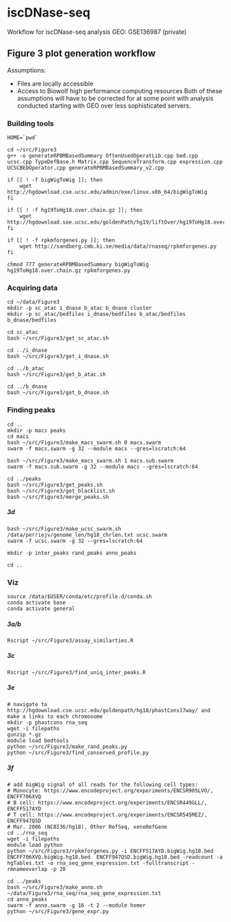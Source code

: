 # iscDNase-seq
Workflow for iscDNase-seq analysis
GEO: GSE136987 (private) 

## Figure 3 plot generation workflow
Assumptions:
* Files are locally accessible 
* Access to Biowolf high performance computing resources
Both of these assumptions will have to be corrected for at some point with analysis conducted starting with GEO over less sophisticated servers. 

### Building tools
``` 
HOME=`pwd`

cd ~/src/Figure3
g++ -o generateRPBMBasedSummary OftenUsedOperatLib.cpp bed.cpp ucsc.cpp TypeDefBase.h Matrix.cpp SequenceTransform.cpp expression.cpp UCSCBEDOperator.cpp generateRPBMBasedSummary_v2.cpp 

if [[ ! -f bigWigToWig ]]; then
    wget http://hgdownload.cse.ucsc.edu/admin/exe/linux.x86_64/bigWigToWig
fi

if [[ ! -f hg19ToHg18.over.chain.gz ]]; then
    wget http://hgdownload.soe.ucsc.edu/goldenPath/hg19/liftOver/hg19ToHg18.over.chain.gz
fi

if [[ ! -f rpkmforgenes.py ]]; then
	wget http://sandberg.cmb.ki.se/media/data/rnaseq/rpkmforgenes.py
fi

chmod 777 generateRPBMBasedSummary bigWigToWig hg19ToHg18.over.chain.gz rpkmforgenes.py
```
### Acquiring data 
```
cd ~/data/Figure3
mkdir -p sc_atac i_dnase b_atac b_dnase cluster
mkdir -p sc_atac/bedfiles i_dnase/bedfiles b_atac/bedfiles b_dnase/bedfiles

cd sc_atac
bash ~/src/Figure3/get_sc_atac.sh 
 
cd ../i_dnase
bash ~/src/Figure3/get_i_dnase.sh 

cd ../b_atac
bash ~/src/Figure3/get_b_atac.sh 

cd ../b_dnase
bash ~/src/Figure3/get_b_dnase.sh
```
### Finding peaks
```
cd ..
mkdir -p macs peaks
cd macs 
bash ~/src/Figure3/make_macs_swarm.sh 0 macs.swarm
swarm -f macs.swarm -g 32 --module macs --gres=lscratch:64

bash ~/src/Figure3/make_macs_swarm.sh 1 macs.sub.swarm
swarm -f macs.sub.swarm -g 32 --module macs --gres=lscratch:64

cd ../peaks 
bash ~/src/Figure3/get_peaks.sh 
bash ~/src/Figure3/get_blacklist.sh 
bash ~/src/Figure3/merge_peaks.sh
```
##### 3d
```
bash ~/src/Figure3/make_ucsc_swarm.sh /data/perriejv/genome_len/hg18_chrlen.txt ucsc.swarm
swarm -f ucsc.swarm -g 32 --gres=lscratch:64

mkdir -p inter_peaks rand_peaks anno_peaks

cd ..
```
### Viz 
```
source /data/$USER/conda/etc/profile.d/conda.sh
conda activate base
conda activate general
```
##### 3a/b
```
Rscript ~/src/Figure3/assay_similarties.R
```
##### 3c
```
Rscript ~/src/Figure3/find_uniq_inter_peaks.R
```
##### 3e
```
# navigate to http://hgdownload.cse.ucsc.edu/goldenpath/hg18/phastCons17way/ and make a links to each chromosome 
mkdir -p phastcons rna_seq 
wget -i filepaths
gunzip *.gz
module load bedtools
python ~/src/Figure3/make_rand_peaks.py
python ~/src/Figure3/find_conserved_profile.py
```
##### 3f
```
# add bigWig signal of all reads for the following cell types: 
# Monocyte: https://www.encodeproject.org/experiments/ENCSR905LVO/, ENCFF706XVQ
# B cell: https://www.encodeproject.org/experiments/ENCSR449GLL/, ENCFF517AYD
# T cell: https://www.encodeproject.org/experiments/ENCSR545MEZ/, ENCFF947QSD
# Mar. 2006 (NCBI36/hg18), Other RefSeq, xenoRefGene
cd ../rna_seq
wget -i filepaths
module load python
python ~/src/Figure3/rpkmforgenes.py -i ENCFF517AYD.bigWig.hg18.bed  ENCFF706XVQ.bigWig.hg18.bed  ENCFF947QSD.bigWig.hg18.bed -readcount -a hgTables.txt -o rna_seq_gene_expression.txt -fulltranscript -rmnameoverlap -p 20

cd ../peaks
bash ~/src/Figure3/make_anno.sh ~/data/Figure3/rna_seq/rna_seq_gene_expression.txt
cd anno_peaks
swarm -f anno.swarm -g 16 -t 2 --module homer
python ~/src/Figure3/gene_expr.py
```
